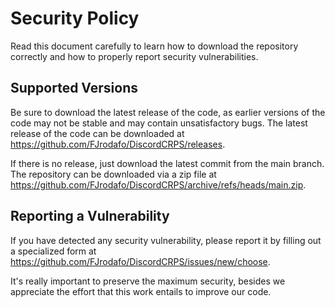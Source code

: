 # Security Policy

Read this document carefully to learn how to download the repository correctly and how to properly report security vulnerabilities.

## Supported Versions

Be sure to download the latest release of the code, as earlier versions of the code may not be stable and may contain unsatisfactory bugs. The latest release of the code can be downloaded at https://github.com/FJrodafo/DiscordCRPS/releases.

If there is no release, just download the latest commit from the main branch. The repository can be downloaded via a zip file at https://github.com/FJrodafo/DiscordCRPS/archive/refs/heads/main.zip.

## Reporting a Vulnerability

If you have detected any security vulnerability, please report it by filling out a specialized form at https://github.com/FJrodafo/DiscordCRPS/issues/new/choose.

It's really important to preserve the maximum security, besides we appreciate the effort that this work entails to improve our code.
